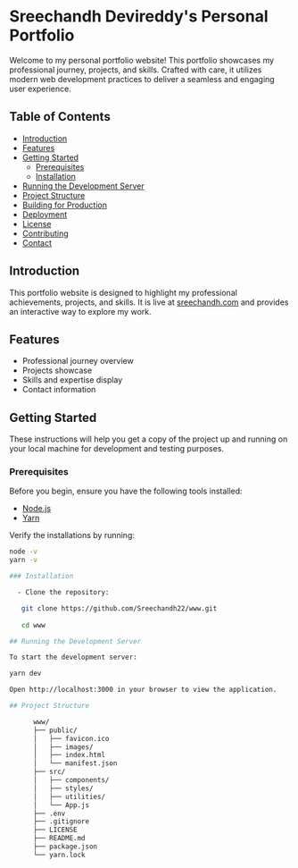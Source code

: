 # Sreechandh Devireddy's Personal Portfolio

Welcome to my personal portfolio website! This portfolio showcases my professional journey, projects, and skills. Crafted with care, it utilizes modern web development practices to deliver a seamless and engaging user experience.

## Table of Contents

- [Introduction](#introduction)
- [Features](#features)
- [Getting Started](#getting-started)
  - [Prerequisites](#prerequisites)
  - [Installation](#installation)
- [Running the Development Server](#running-the-development-server)
- [Project Structure](#project-structure)
- [Building for Production](#building-for-production)
- [Deployment](#deployment)
- [License](#license)
- [Contributing](#contributing)
- [Contact](#contact)

## Introduction

This portfolio website is designed to highlight my professional achievements, projects, and skills. It is live at [sreechandh.com](https://sreechandh.com) and provides an interactive way to explore my work.

## Features

- Professional journey overview
- Projects showcase
- Skills and expertise display
- Contact information

## Getting Started

These instructions will help you get a copy of the project up and running on your local machine for development and testing purposes.

### Prerequisites

Before you begin, ensure you have the following tools installed:

- [Node.js](https://nodejs.org/en/download/)
- [Yarn](https://classic.yarnpkg.com/en/docs/install/)

Verify the installations by running:

```sh
node -v
yarn -v

### Installation

  - Clone the repository:

   git clone https://github.com/Sreechandh22/www.git
   
   cd www

## Running the Development Server

To start the development server:

yarn dev

Open http://localhost:3000 in your browser to view the application.

## Project Structure

      www/
      ├── public/
      │   ├── favicon.ico
      │   ├── images/
      │   ├── index.html
      │   └── manifest.json
      ├── src/
      │   ├── components/
      │   ├── styles/
      │   ├── utilities/
      │   └── App.js
      ├── .env
      ├── .gitignore
      ├── LICENSE
      ├── README.md
      ├── package.json
      └── yarn.lock
